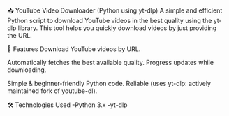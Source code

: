 📥 YouTube Video Downloader (Python using yt-dlp)
A simple and efficient Python script to download YouTube videos in the best quality using the yt-dlp library. This tool helps you quickly download videos by just providing the URL.

🚀 Features
Download YouTube videos by URL.

Automatically fetches the best available quality.
Progress updates while downloading.

Simple & beginner-friendly Python code.
Reliable (uses yt-dlp: actively maintained fork of youtube-dl).

🛠️ Technologies Used
-Python 3.x
-yt-dlp

